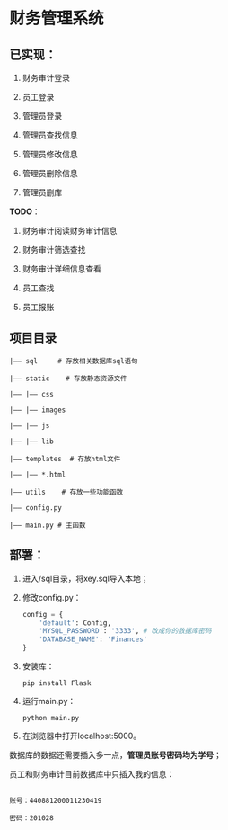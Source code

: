 # 财务管理系统

## 已实现：

1. 财务审计登录

5. 员工登录

8. 管理员登录
9. 管理员查找信息 
10. 管理员修改信息 
11. 管理员删除信息 
12. 管理员删库

**TODO**：

1. 财务审计阅读财务审计信息 

2. 财务审计筛选查找 
3. 财务审计详细信息查看

4. 员⼯查找 
5. 员⼯报账

## 项目目录

```
|—— sql     # 存放相关数据库sql语句

|—— static    # 存放静态资源文件

|—— |—— css   

|—— |—— images

|—— |—— js

|—— |—— lib

|—— templates  # 存放html文件

|—— |—— *.html

|—— utils    # 存放一些功能函数

|—— config.py

|—— main.py # 主函数
```

## 部署：

1. 进入/sql目录，将xey.sql导入本地；

2. 修改config.py：

   ```python
   config = {
       'default': Config,
       'MYSQL_PASSWORD': '3333', # 改成你的数据库密码
       'DATABASE_NAME': 'Finances'
   }
   ```

3. 安装库：

   ```
   pip install Flask
   ```

4. 运行main.py：

   ```
   python main.py
   ```

5. 在浏览器中打开localhost:5000。

数据库的数据还需要插入多一点，**管理员账号密码均为学号**；

员工和财务审计目前数据库中只插入我的信息：

```

账号：440881200011230419

密码：201028

```